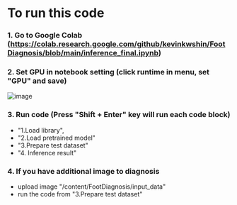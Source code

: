 # To run this code
### 1. Go to Google Colab (https://colab.research.google.com/github/kevinkwshin/FootDiagnosis/blob/main/inference_final.ipynb)

### 2. Set GPU in notebook setting (click runtime in menu, set "GPU" and save)
 ![image](https://user-images.githubusercontent.com/38489569/204458864-ab27f43a-db01-494c-8df0-3b976330cf48.png)
 
### 3. Run code (Press "Shift + Enter" key will run each code block)
- "1.Load library",
- "2.Load pretrained model"
- "3.Prepare test dataset"
- "4. Inference result"

### 4. If you have additional image to diagnosis
- upload image "/content/FootDiagnosis/input_data"
- run the code from "3.Prepare test dataset"
